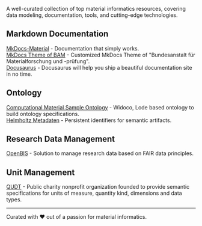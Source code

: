 A well-curated collection of top material informatics resources, covering data modeling, documentation, tools, and cutting-edge technologies.

## Markdown Documentation

[MkDocs-Material](https://squidfunk.github.io/mkdocs-material/) - Documentation that simply works.  
[MkDocs Theme of BAM](https://github.com/BAMresearch/bam-masterdata) - Customized MkDocs Theme of "Bundesanstalt für Materialforschung und -prüfung".  
[Docusaurus](https://docusaurus.io/) - Docusaurus will help you ship a beautiful documentation site in no time.  

## Ontology

[Computational Material Sample Ontology](https://github.com/OCDO/cmso) - Widoco, Lode based ontology to build ontology specifications.  
[Helmholtz Metadaten](https://purls.helmholtz-metadaten.de/) - Persistent identifiers for semantic artifacts.

## Research Data Management

[OpenBIS](https://openbis.ch/) - Solution to manage research data based on FAIR data principles.

## Unit Management

[QUDT](https://qudt.org/) - Public charity nonprofit organization founded to provide semantic specifications for units of measure, quantity kind, dimensions and data types.




---

Curated with ❤️ out of a passion for material informatics.
